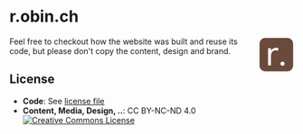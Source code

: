# r.obin.ch

<img align="right" src="./res/brand/icon.png" width="64" height="64">

Feel free to checkout how the website was built and reuse its code, but please don't copy the content, design and brand.

## License

- **Code**: See [license file](./LICENSE)
- **Content, Media, Design, ..**: CC BY-NC-ND 4.0 <br> <a rel="license" href="http://creativecommons.org/licenses/by-nc-nd/4.0/"><img alt="Creative Commons License" style="border-width:0" src="https://i.creativecommons.org/l/by-nc-nd/4.0/88x31.png" /></a>
